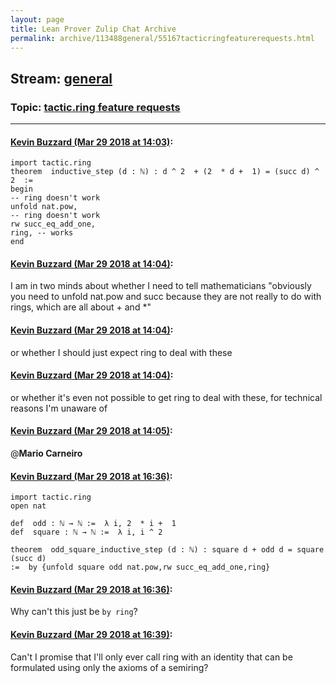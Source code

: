 ```yaml
---
layout: page
title: Lean Prover Zulip Chat Archive 
permalink: archive/113488general/55167tacticringfeaturerequests.html
---
```


## Stream: [general](index.html)
### Topic: [tactic.ring feature requests](55167tacticringfeaturerequests.html)

---

#### [Kevin Buzzard (Mar 29 2018 at 14:03)](https://leanprover.zulipchat.com/#narrow/stream/113488-general/topic/tactic.ring%20feature%20requests/near/124364059):
```
import tactic.ring
theorem  inductive_step (d : ℕ) : d ^ 2  + (2  * d +  1) = (succ d) ^ 2  :=
begin
-- ring doesn't work
unfold nat.pow,
-- ring doesn't work
rw succ_eq_add_one,
ring, -- works
end
```

#### [Kevin Buzzard (Mar 29 2018 at 14:04)](https://leanprover.zulipchat.com/#narrow/stream/113488-general/topic/tactic.ring%20feature%20requests/near/124364100):
I am in two minds about whether I need to tell mathematicians "obviously you need to unfold nat.pow and succ because they are not really to do with rings, which are all about + and *"

#### [Kevin Buzzard (Mar 29 2018 at 14:04)](https://leanprover.zulipchat.com/#narrow/stream/113488-general/topic/tactic.ring%20feature%20requests/near/124364102):
or whether I should just expect ring to deal with these

#### [Kevin Buzzard (Mar 29 2018 at 14:04)](https://leanprover.zulipchat.com/#narrow/stream/113488-general/topic/tactic.ring%20feature%20requests/near/124364104):
or whether it's even not possible to get ring to deal with these, for technical reasons I'm unaware of

#### [Kevin Buzzard (Mar 29 2018 at 14:05)](https://leanprover.zulipchat.com/#narrow/stream/113488-general/topic/tactic.ring%20feature%20requests/near/124364112):
@**Mario Carneiro**

#### [Kevin Buzzard (Mar 29 2018 at 16:36)](https://leanprover.zulipchat.com/#narrow/stream/113488-general/topic/tactic.ring%20feature%20requests/near/124368836):
```
import tactic.ring
open nat

def  odd : ℕ → ℕ :=  λ i, 2  * i +  1
def  square : ℕ → ℕ :=  λ i, i ^ 2

theorem  odd_square_inductive_step (d : ℕ) : square d + odd d = square (succ d)
:=  by {unfold square odd nat.pow,rw succ_eq_add_one,ring}
```

#### [Kevin Buzzard (Mar 29 2018 at 16:36)](https://leanprover.zulipchat.com/#narrow/stream/113488-general/topic/tactic.ring%20feature%20requests/near/124368842):
Why can't this just be `by ring`?

#### [Kevin Buzzard (Mar 29 2018 at 16:39)](https://leanprover.zulipchat.com/#narrow/stream/113488-general/topic/tactic.ring%20feature%20requests/near/124368920):
Can't I promise that I'll only ever call ring with an identity that can be formulated using only the axioms of a semiring?

